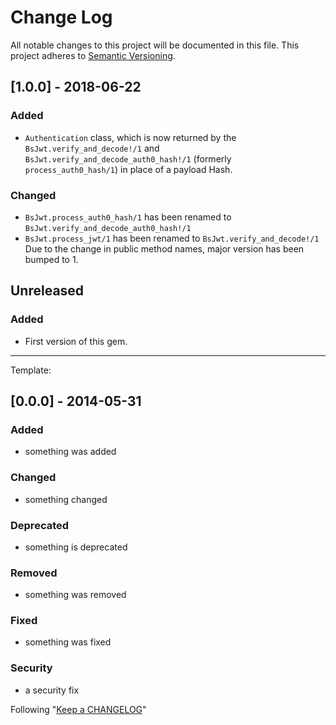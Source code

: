 # Change Log
All notable changes to this project will be documented in this file.
This project adheres to [Semantic Versioning](http://semver.org/).

## [1.0.0] - 2018-06-22
### Added
- `Authentication` class, which is now returned by the `BsJwt.verify_and_decode!/1` and
`BsJwt.verify_and_decode_auth0_hash!/1` (formerly `process_auth0_hash/1`) in place of
a payload Hash.

### Changed
- `BsJwt.process_auth0_hash/1` has been renamed to `BsJwt.verify_and_decode_auth0_hash!/1`
- `BsJwt.process_jwt/1` has been renamed to `BsJwt.verify_and_decode!/1`
Due to the change in public method names, major version has been bumped to 1.

## Unreleased
### Added
- First version of this gem.
-----------------------------------------------------------------------------------------

Template:
## [0.0.0] - 2014-05-31
### Added
- something was added

### Changed
- something changed

### Deprecated
- something is deprecated

### Removed
- something was removed

### Fixed
- something was fixed

### Security
- a security fix

Following "[Keep a CHANGELOG](http://keepachangelog.com/)"
